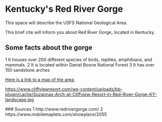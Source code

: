 <!-- heading 1-->
 # Kentucky's Red River Gorge

This space will describe the USFS National Geological Area.
 <!--First paragraph-->
 This brief cite will inform you about Red River Gorge, located in Kentucky.
 <!--List o facts-->
 ## Some facts about the gorge
 1 It houses over 200 different species of birds, reptiles, amphibians, and mammals.
 2 It is located within Daniel Boone National Forest 
 3 It has over 150 sandstone arches 

 <Map link>

 [Here is a link to a map of the area:](https://www.mobilemaplets.com/showplace/2055)

https://www.cliffviewresort.com/wp-content/uploads/bb-plugin/cache/Suzannas-Arch-at-Cliffview-Resort-in-Red-River-Gorge-KY-landscape.jpg

<sources>
### Sources
1 http://www.redrivergorge.com/
2 https://www.mobilemaplets.com/showplace/2055